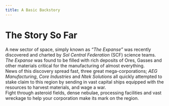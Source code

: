 ```yaml
---
title: A Basic Backstory
---
```

# The Story So Far
A new sector of space, simply known as *“The Expanse”* was recently discovered and charted by *Sol Central Federation* (SCF) science teams.  
*The Expanse* was found to be filled with rich deposits of Ores, Gasses and other materials critical for the manufacturing of almost everything.  
News of this discovery spread fast, three great mega-corporations; *AEG Manufacturing*, *Core Industries* and *Ntek Solutions* all quickly attempted to stake claim to this region by sending in vast capital ships equipped with the resources to harvest materials, and wage a war.  
Fight through asteroid fields, dense nebulae, processing facilities and vast wreckage to help your corporation make its mark on the region.  



